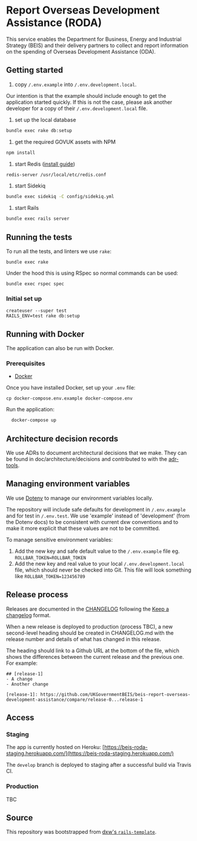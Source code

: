 # Report Overseas Development Assistance (RODA)

This service enables the Department for Business, Energy and Industrial Strategy (BEIS) and their delivery partners to collect and report information on the spending of Overseas Development Assistance (ODA).

## Getting started

1. copy `/.env.example` into `/.env.development.local`.

  Our intention is that the example should include enough to get the application started quickly. If this is not the case, please ask another developer for a copy of their `/.env.development.local` file.
1. set up the local database

  ```bash
  bundle exec rake db:setup
  ```

1. get the required GOVUK assets with NPM

  ```bash
  npm install
  ```

1. start Redis ([install guide](https://medium.com/@petehouston/install-and-config-redis-on-mac-os-x-via-homebrew-eb8df9a4f298))

  ```bash
  redis-server /usr/local/etc/redis.conf
  ```

1. start Sidekiq

  ```bash
  bundle exec sidekiq -C config/sidekiq.yml
  ```

1. start Rails

  ```bash
  bundle exec rails server
  ```

## Running the tests

To run all the tests, and linters we use `rake`:

```
bundle exec rake
```

Under the hood this is using RSpec so normal commands can be used:

```
bundle exec rspec spec
```

### Initial set up

```
createuser --super test
RAILS_ENV=test rake db:setup
```

## Running with Docker

The application can also be run with Docker.

### Prerequisites

- [Docker](https://docs.docker.com/docker-for-mac)

Once you have installed Docker, set up your `.env` file:

`cp docker-compose.env.example docker-compose.env`

Run the application:

```bash
  docker-compose up
```

## Architecture decision records

We use ADRs to document architectural decisions that we make. They can be found in doc/architecture/decisions and contributed to with the [adr-tools](https://github.com/npryce/adr-tools).

## Managing environment variables

We use [Dotenv](https://github.com/bkeepers/dotenv) to manage our environment variables locally.

The repository will include safe defaults for development in `/.env.example` and for test in `/.env.test`. We use 'example' instead of 'development' (from the Dotenv docs) to be consistent with current dxw conventions and to make it more explicit that these values are not to be committed.

To manage sensitive environment variables:

1. Add the new key and safe default value to the `/.env.example` file eg. `ROLLBAR_TOKEN=ROLLBAR_TOKEN`
2. Add the new key and real value to your local `/.env.development.local` file, which should never be checked into Git. This file will look something like `ROLLBAR_TOKEN=123456789`

## Release process

Releases are documented in the [CHANGELOG](CHANGELOG.md) following the [Keep a changelog](https://keepachangelog.com/en/1.0.0/) format.

When a new release is deployed to production (process TBC), a new second-level heading should be created in CHANGELOG.md with the release number and details of what has changed in this release.

The heading should link to a Github URL at the bottom of the file, which shows the differences between the current release and the previous one. For example:

```
## [release-1]
- A change
- Another change

[release-1]: https://github.com/UKGovernmentBEIS/beis-report-overseas-development-assistance/compare/release-0...release-1
```

## Access

### Staging

The app is currently hosted on Heroku: [https://beis-roda-staging.herokuapp.com/](https://beis-roda-staging.herokuapp.com/)

The `develop` branch is deployed to staging after a successful build via Travis CI.

### Production

TBC

## Source

This repository was bootstrapped from [dxw's `rails-template`](https://github.com/dxw/rails-template).
